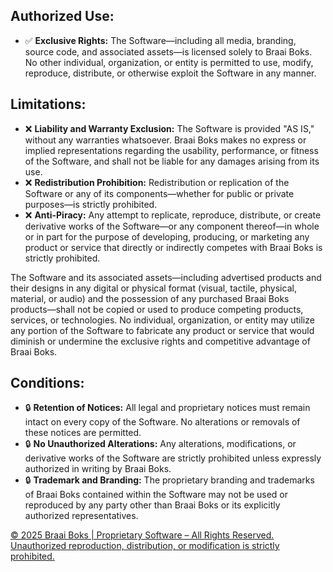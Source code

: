 ## Authorized Use:
- ✅ **Exclusive Rights:** The Software—including all media, branding, source code, and associated assets—is licensed solely to Braai Boks. No other individual, organization, or entity is permitted to use, modify, reproduce, distribute, or otherwise exploit the Software in any manner.

## Limitations:
- ❌ **Liability and Warranty Exclusion:** The Software is provided "AS IS," without any warranties whatsoever. Braai Boks makes no express or implied representations regarding the usability, performance, or fitness of the Software, and shall not be liable for any damages arising from its use.
- ❌ **Redistribution Prohibition:** Redistribution or replication of the Software or any of its components—whether for public or private purposes—is strictly prohibited.
- ❌ **Anti-Piracy:** Any attempt to replicate, reproduce, distribute, or create derivative works of the Software—or any component thereof—in whole or in part for the purpose of developing, producing, or marketing any product or service that directly or indirectly competes with Braai Boks is strictly prohibited.

  
The Software and its associated assets—including advertised products and their designs in any digital or physical format (visual, tactile, physical, material, or audio) and the possession of any purchased Braai Boks products—shall not be copied or used to produce competing products, services, or technologies. No individual, organization, or entity may utilize any portion of the Software to fabricate any product or service that would diminish or undermine the exclusive rights and competitive advantage of Braai Boks.

## Conditions:
- 🔒 **Retention of Notices:** All legal and proprietary notices must remain intact on every copy of the Software. No alterations or removals of these notices are permitted.
- 🔒 **No Unauthorized Alterations:** Any alterations, modifications, or derivative works of the Software are strictly prohibited unless expressly authorized in writing by Braai Boks.
- 🔒 **Trademark and Branding:** The proprietary branding and trademarks of Braai Boks contained within the Software may not be used or reproduced by any party other than Braai Boks or its explicitly authorized representatives.

[© 2025 Braai Boks | Proprietary Software – All Rights Reserved. Unauthorized reproduction, distribution, or modification is strictly prohibited.](LICENSE.md "View License Agreement")
